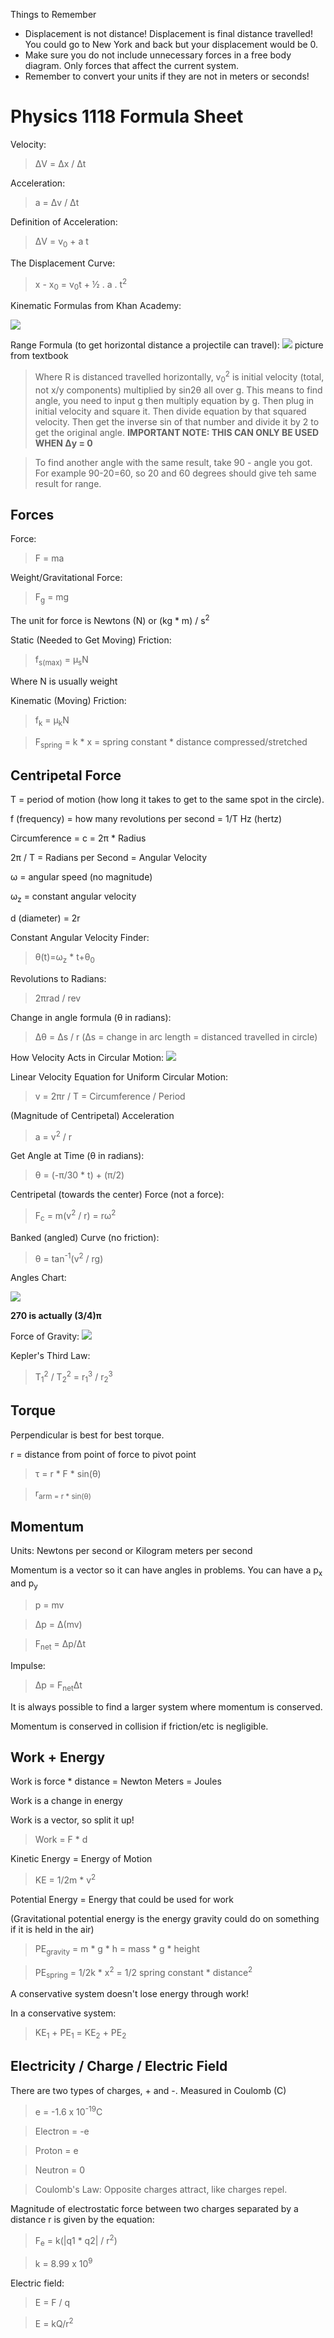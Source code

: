 Things to Remember
* Displacement is not distance! Displacement is final distance travelled! You could go to New York and back but your displacement would be 0.
* Make sure you do not include unnecessary forces in a free body diagram. Only forces that affect the current system.
* Remember to convert your units if they are not in meters or seconds!

# Physics 1118 Formula Sheet

Velocity:
>ΔV = Δx / Δt

Acceleration:
>a = Δv / Δt

Definition of Acceleration: 
>ΔV = v<sub>0</sub> + a t

The Displacement Curve: 
>x - x<sub>0</sub> = v<sub>0</sub>t + ½ . a . t<sup>2</sup>

Kinematic Formulas from Khan Academy:

![](assets/images/kinetmatic-formulas.png)

Range Formula (to get horizontal distance a projectile can travel):
![](assets/images/range-formula.png)
picture from textbook

>Where R is distanced travelled horizontally, v<sub>0</sub><sup>2</sup> is initial velocity (total, not x/y components) multiplied by sin2θ all over g. This means to find angle, you need to input g then multiply equation by g. Then plug in initial velocity and square it. Then divide equation by that squared velocity. Then get the inverse sin of that number and divide it by 2 to get the original angle. **IMPORTANT NOTE: THIS CAN ONLY BE USED WHEN Δy = 0**

> To find another angle with the same result, take 90 - angle you got. For example 90-20=60, so 20 and 60 degrees should give teh same result for range.

## Forces

Force:

> F = ma

Weight/Gravitational Force:

>F<sub>g</sub> = mg

The unit for force is Newtons (N) or (kg * m) / s<sup>2</sup>

Static (Needed to Get Moving) Friction:
>f<sub>s(max)</sub> = μ<sub>s</sub>N

Where N is usually weight

Kinematic (Moving) Friction:
>f<sub>k</sub> = μ<sub>k</sub>N

>F<sub>spring</sub> = k * x = spring constant * distance compressed/stretched
## Centripetal Force

T = period of motion (how long it takes to get to the same spot in the circle).

f (frequency) = how many revolutions per second = 1/T Hz (hertz)

Circumference = c = 2π * Radius

2π / T = Radians per Second = Angular Velocity

ω = angular speed (no magnitude)

ω<sub>z</sub> = constant angular velocity

d (diameter) = 2r

Constant Angular Velocity Finder:
> θ(t)=ω<sub>z</sub> * t+θ<sub>0</sub>
 

Revolutions to Radians:
> 2πrad / rev

Change in angle formula (θ in radians):

> Δθ = Δs / r (Δs = change in arc length = distanced travelled in circle)

How Velocity Acts in Circular Motion:
![](assets/images/circle-motion.png)

Linear Velocity Equation for Uniform Circular Motion:
> v = 2πr / T = Circumference / Period

(Magnitude of Centripetal) Acceleration 
> a = v<sup>2</sup> / r

Get Angle at Time (θ in radians):
> θ = (-π/30 * t) + (π/2)

Centripetal (towards the center) Force (not a force):

> F<sub>c</sub> = m(v<sup>2</sup> / r) = rω<sup>2</sup>


Banked (angled) Curve (no friction):
> θ = tan<sup>-1</sup>(v<sup>2</sup> / rg)

Angles Chart:

![](assets/images/angles.png)

**270 is actually (3/4)π**

Force of Gravity:
![](assets/images/gravity-formula.png)

Kepler's Third Law:

 > T<sub>1</sub><sup>2</sup> / T<sub>2</sub><sup>2</sup> = r<sub>1</sub><sup>3</sup> / r<sub>2</sub><sup>3</sup>

## Torque

 Perpendicular is best for best torque. 

r = distance from point of force to pivot point

 > τ = r * F * sin(θ)

 > r<sub>arm</sum> = r * sin(θ)

## Momentum 

Units: Newtons per second or Kilogram meters per second

Momentum is a vector so it can have angles in problems. You can have a p<sub>x</sub> and p<sub>y</sub>

 > p = mv

> Δp = Δ(mv)

 > F<sub>net</sub> = Δp/Δt

Impulse: 

 > Δp = F<sub>net</sub>Δt

It is always possible to find a larger system where momentum is conserved.

Momentum is conserved in collision if friction/etc is negligible. 

## Work + Energy

Work is force * distance = Newton Meters = Joules

Work is a change in energy

Work is a vector, so split it up!

> Work = F * d

Kinetic Energy = Energy of Motion

> KE = 1/2m * v<sup>2</sup>

Potential Energy = Energy that could be used for work

(Gravitational potential energy is the energy gravity could do on something if it is held in the air)

> PE<sub>gravity</sub> = m * g * h = mass * g * height

> PE<sub>spring</sub> = 1/2k * x<sup>2</sup> = 1/2 spring constant * distance<sup>2</sup>

A conservative system doesn't lose energy through work!

In a conservative system:

> KE<sub>1</sub> + PE<sub>1</sub> = KE<sub>2</sub> + PE<sub>2</sub>

## Electricity / Charge / Electric Field

There are two types of charges, + and -. Measured in Coulomb (C)

> e = -1.6 x 10<sup>-19</sup>C

> Electron = -e

> Proton = e

> Neutron = 0

> Coulomb's Law: Opposite charges attract, like charges repel.

Magnitude of electrostatic force between two charges separated by a distance r is given by the equation:
> F<sub>e</sub> = k(\|q1 * q2\| / r<sup>2</sup>)

> k = 8.99 x 10<sup>9</sup>

Electric field:

> E = F / q

> E = kQ/r<sup>2</sup>